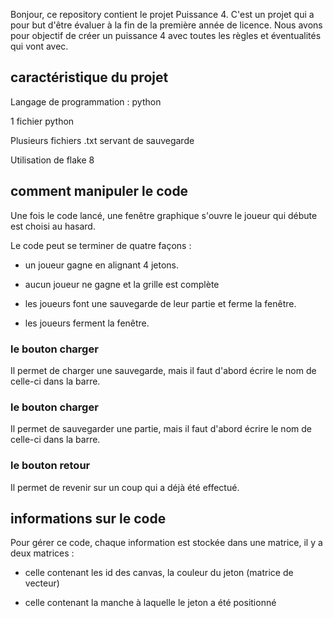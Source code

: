 Bonjour, ce repository contient le projet Puissance 4. C'est un projet qui a pour but d'être évaluer à la fin de la première année de licence. Nous avons pour objectif de créer un puissance 4 avec toutes les règles et éventualités qui vont avec.


## caractéristique du projet


Langage de programmation : python

1 fichier python

Plusieurs fichiers .txt servant de sauvegarde

Utilisation de flake 8


## comment manipuler le code

Une fois le code lancé, une fenêtre graphique s'ouvre le joueur qui débute est choisi au hasard.

Le code peut se terminer de quatre façons :

- un joueur gagne en alignant 4 jetons.

- aucun joueur ne gagne et la grille est complète

- les joueurs font une sauvegarde de leur partie et ferme la fenêtre.

- les joueurs ferment la fenêtre.

### le bouton charger

Il permet de charger une sauvegarde, mais il faut d'abord écrire le nom de celle-ci dans la barre.

### le bouton charger

Il permet de sauvegarder une partie, mais il faut d'abord écrire le nom de celle-ci dans la barre.

### le bouton retour

Il permet de revenir sur un coup qui a déjà été effectué.


## informations sur le code

Pour gérer ce code, chaque information est stockée dans une matrice, il y a deux matrices :

- celle contenant les id des canvas, la couleur du jeton (matrice de vecteur)

- celle contenant la manche à laquelle le jeton a été positionné
